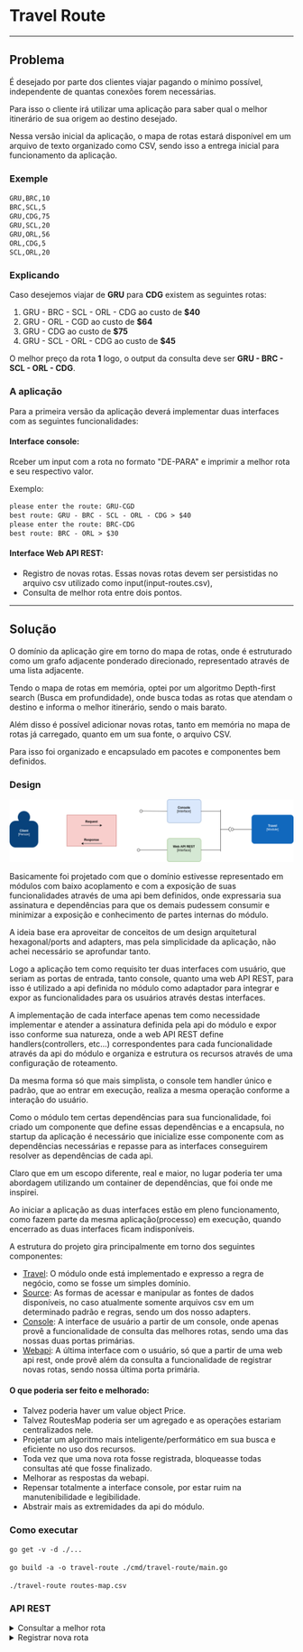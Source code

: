 # Travel Route
_________________________________

## Problema
É desejado por parte dos clientes viajar pagando o mínimo possível, independente de quantas conexões forem necessárias. 
 
Para isso o cliente irá utilizar uma aplicação para saber qual o melhor itinerário de sua origem ao destino desejado.
 
Nessa versão inicial da aplicação, o mapa de rotas estará disponível em um arquivo de texto organizado como CSV, sendo isso a entrega inicial para funcionamento da aplicação.


### Exemple

```csv
GRU,BRC,10
BRC,SCL,5
GRU,CDG,75
GRU,SCL,20
GRU,ORL,56
ORL,CDG,5
SCL,ORL,20
```

### Explicando
Caso desejemos viajar de **GRU** para **CDG** existem as seguintes rotas:

1. GRU - BRC - SCL - ORL - CDG ao custo de **$40**
2. GRU - ORL - CGD ao custo de **$64**
3. GRU - CDG ao custo de **$75**
4. GRU - SCL - ORL - CDG ao custo de **$45**

O melhor preço da rota **1** logo, o output da consulta deve ser **GRU - BRC - SCL - ORL - CDG**.

### A aplicação
Para a primeira versão da aplicação deverá implementar duas interfaces com as seguintes funcionalidades:

#### Interface console:
Rceber um input com a rota no formato "DE-PARA" e imprimir a melhor rota e seu respectivo valor.

Exemplo:
  
```shell
please enter the route: GRU-CGD
best route: GRU - BRC - SCL - ORL - CDG > $40
please enter the route: BRC-CDG
best route: BRC - ORL > $30
```

#### Interface Web API REST:
- Registro de novas rotas. Essas novas rotas devem ser persistidas no arquivo csv utilizado como input(input-routes.csv),
- Consulta de melhor rota entre dois pontos.

_________________________________________________________________

## Solução
O domínio da aplicação gire em torno do mapa de rotas, onde é estruturado como um grafo adjacente ponderado direcionado, representado através de uma lista adjacente. 
 
Tendo o mapa de rotas em memória, optei por um algoritmo Depth-first search (Busca em profundidade), onde busca todas as rotas que atendam o destino e informa o melhor itinerário, sendo o mais barato. 
 
Além disso é possível adicionar novas rotas, tanto em memória no mapa de rotas já carregado, quanto em um sua fonte, o arquivo CSV. 
 
Para isso foi organizado e encapsulado em pacotes e componentes bem definidos.

### Design

<img alt="big picture" src="./docs/travel-route.png">

Basicamente foi projetado com que o domínio estivesse representado em módulos com baixo acoplamento e com a exposição de suas funcionalidades através de uma api bem definidos, onde expressaria sua assinatura e dependências para que os demais pudessem consumir e minimizar a exposição e conhecimento de partes internas do módulo. 
 
A ideia base era aproveitar de conceitos de um design arquitetural hexagonal/ports and adapters, mas pela simplicidade da aplicação, não achei necessário se aprofundar tanto. 
 
Logo a aplicação tem como requisito ter duas interfaces com usuário, que seriam as portas de entrada, tanto console, quanto uma web API REST, para isso é utilizado a api definida no módulo como adaptador para integrar e expor as funcionalidades para os usuários através destas interfaces. 
 
A implementação de cada interface apenas tem como necessidade implementar e atender a assinatura definida pela api do módulo e expor isso conforme sua natureza, onde a web API REST define handlers(controllers, etc...) correspondentes para cada funcionalidade através da api do módulo e organiza e estrutura os recursos através de uma configuração de roteamento. 
 
Da mesma forma só que mais simplista, o console tem handler único e padrão, que ao entrar em execução, realiza a mesma operação conforme a interação do usuário. 
 
Como o módulo tem certas dependências para sua funcionalidade, foi criado um componente que define essas dependências e a encapsula, no startup da aplicação é necessário que inicialize esse componente com as dependências necessárias e repasse para as interfaces conseguirem resolver as dependências de cada api. 
 
Claro que em um escopo diferente, real e maior, no lugar poderia ter uma abordagem utilizando um container de dependências, que foi onde me inspirei. 
 
Ao iniciar a aplicação as duas interfaces estão em pleno funcionamento, como fazem parte da mesma aplicação(processo) em execução, quando encerrado as duas interfaces ficam indisponíveis.


A estrutura do projeto gira principalmente em torno dos seguintes componentes:

- [Travel](pkg/travel): O módulo onde está implementado e expresso a regra de negócio, como se fosse um simples domínio.
- [Source](pkg/data/source): As formas de acessar e manipular as fontes de dados disponíveis, no caso atualmente somente arquivos csv em um determinado padrão e regras, sendo um dos nosso adapters.
- [Console](pkg/console): A interface de usuário a partir de um console, onde apenas provê a funcionalidade de consulta das melhores rotas, sendo uma das nossas duas portas primárias. 
- [Webapi](pkg/webapi): A última interface com o usuário, só que a partir de uma web api rest, onde provê além da consulta a funcionalidade de registrar novas rotas, sendo nossa última porta primária.

#### O que poderia ser feito e melhorado: 
- Talvez poderia haver um value object Price. 
- Talvez RoutesMap poderia ser um agregado e as operações estariam centralizados nele. 
- Projetar um algoritmo mais inteligente/performático em sua busca e eficiente no uso dos recursos.
- Toda vez que uma nova rota fosse registrada, bloqueasse todas consultas até que fosse finalizado. 
- Melhorar as respostas da webapi.
- Repensar totalmente a interface console, por estar ruim na manutenibilidade e legibilidade. 
- Abstrair mais as extremidades da api do módulo.

### Como executar

```
go get -v -d ./...

go build -a -o travel-route ./cmd/travel-route/main.go

./travel-route routes-map.csv
```



### API REST
<details><summary>Consultar a melhor rota</summary>
<p>

```
Endpoint: /travel/consult-better-itinerary
HTTP verb: GET
Not payload
Query string: ?origin=GRU&destination=CDG
```
</p>
</details>

<details><summary>Registrar nova rota</summary>
<p>

```
Endpoint: /travel/register-new-route
Http verb: POST
Not query string parameters
Payload sample:
{
	"origin": "BRA",
	"destination": "EUA",
	"price": 100
}
```
</p>
</details>